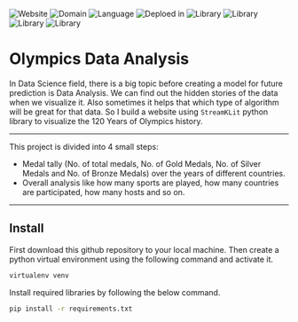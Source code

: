 ![Website](https://img.shields.io/website?down_color=red&down_message=website%20is%20down&up_color=green&up_message=demo%20of%20the%20app&url=https%3A%2F%2Fshare.streamlit.io%2Fsayan-roy-729%2Folympic-history-analysis%2Fmain%2Fapp.py) ![Domain](https://img.shields.io/badge/domain-data%20analysis-yellow) ![Language](https://img.shields.io/badge/language-python3-orange) ![Deploed in](https://img.shields.io/badge/deployed%20in-streamlit%20share-yellowgreen) ![Library](https://img.shields.io/badge/library%20used-numpy-informational) ![Library](https://img.shields.io/badge/library%20used-pandas-informational) ![Library](https://img.shields.io/badge/library%20used-seaborn-informational) ![Library](https://img.shields.io/badge/library%20used-plotly-informational)

# Olympics Data Analysis

In Data Science field, there is a big topic before creating a model for future prediction is Data Analysis. We can find out the hidden stories of the data when we visualize it. Also sometimes it helps that which type of algorithm will be great for that data. So I build a website using `StreamKLit` python library to visualize the 120 Years of Olympics history.

------
This project is divided into 4 small steps:
- Medal tally (No. of total medals, No. of Gold Medals, No. of Silver Medals and No. of Bronze Medals) over the years of different countries.
- Overall analysis like how many sports are played, how many countries are participated, how many hosts and so on. 

---
## Install
First download this github repository to your local machine. Then create a python virtual environment using the following command and activate it.

```bash
virtualenv venv
```

Install required libraries by following the below command.

```bash
pip install -r requirements.txt
```
